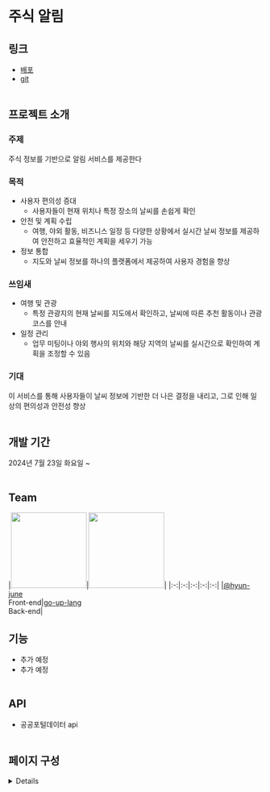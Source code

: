 # 주식 알림

## 링크
- [배포](http://dbsrbtjs.cafe24.com/)
- [git](https://github.com/go-up-lang/project/tree/master)
<br/><br/>

## 프로젝트 소개
### 주제
주식 정보를 기반으로 알림 서비스를 제공한다
### 목적
- 사용자 편의성 증대
  - 사용자들이 현재 위치나 특정 장소의 날씨를 손쉽게 확인<br/>
- 안전 및 계획 수립
  - 여행, 야외 활동, 비즈니스 일정 등 다양한 상황에서 실시간 날씨 정보를 제공하여 안전하고 효율적인 계획을 세우기 가능<br/>
- 정보 통합
  - 지도와 날씨 정보를 하나의 플랫폼에서 제공하여 사용자 경험을 향상
### 쓰임새
- 여행 및 관광
  - 특정 관광지의 현재 날씨를 지도에서 확인하고, 날씨에 따른 추천 활동이나 관광 코스를 안내
- 일정 관리
  - 업무 미팅이나 야외 행사의 위치와 해당 지역의 날씨를 실시간으로 확인하여 계획을 조정할 수 있음
### 기대
이 서비스를 통해 사용자들이 날씨 정보에 기반한 더 나은 결정을 내리고, 그로 인해 일상의 편의성과 안전성 향상
<br/><br/>

## 개발 기간
2024년 7월 23일 화요일 ~
<br/><br/>

## Team
|<img src="https://avatars.githubusercontent.com/u/173075833?s=48&v=4" width="150" height="150"/>|<img src="https://avatars.githubusercontent.com/u/46155632?v=4" width="150" height="150"/>|
|:-:|:-:|:-:|:-:|:-:|
|[@hyun-june](https://github.com/hyun-june)<br/>Front-end|[go-up-lang](https://github.com/go-up-lang)<br/>Back-end|
<br/>

## 기능
- 추가 예정
- 추가 예정
<br/><br/>

## API
- 공공포털데이터 api
<br/><br/>

## 페이지 구성
<details>
  
</details>
<br/>
